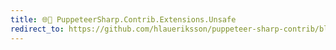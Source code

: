 ```yaml
---
title: 🌐🧪 PuppeteerSharp.Contrib.Extensions.Unsafe
redirect_to: https://github.com/hlaueriksson/puppeteer-sharp-contrib/blob/master/PuppeteerSharp.Contrib.Extensions.Unsafe.md
---
```

